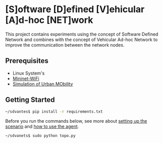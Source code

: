 ﻿


# [S]oftware [D]efined [V]ehicular [A]d-hoc [NET]work

This project contains experiments using the concept of Software Defined Network and combines with the concept of Vehicular Ad-hoc Network to improve the communication between the network nodes.

## Prerequisites
 - Linux System's
 - [Mininet-WiFi](https://github.com/intrig-unicamp/mininet-wifi)
 - [Simulation of Urban MObility](https://www.eclipse.org/sumo/)
 

## Getting Started
 ```bash
 ~/sdvantes$ pip install -r requirements.txt
 ```
Before you run the commands below, see more about [setting up the scenario](sumo_files/README.md) and [how to use the agent](network_agent/vehicle_agent.py).

```bash
~/sdvanets$ sudo python topo.py
```